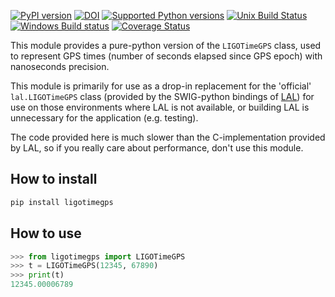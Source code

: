 [![PyPI version](https://badge.fury.io/py/ligotimegps.svg)](http://badge.fury.io/py/ligotimegps)
[![DOI](https://zenodo.org/badge/DOI/10.5281/zenodo.1180873.svg)](https://doi.org/10.5281/zenodo.1180873)
[![Supported Python versions](https://img.shields.io/pypi/pyversions/ligotimegps.svg)](https://travis-ci.org/gwpy/ligotimegps)
[![Unix Build Status](https://travis-ci.org/gwpy/ligotimegps.svg?branch=master)](https://travis-ci.org/gwpy/ligotimegps)
[![Windows Build status](https://ci.appveyor.com/api/projects/status/6axppguvhsfepgjf?svg=true)](https://ci.appveyor.com/project/gwpy/ligotimegps)
[![Coverage Status](https://coveralls.io/repos/github/gwpy/ligotimegps/badge.svg?branch=master)](https://coveralls.io/github/gwpy/ligotimegps?branch=master)

This module provides a pure-python version of the `LIGOTimeGPS` class, used to represent GPS times (number of seconds elapsed since GPS epoch) with nanoseconds precision.

This module is primarily for use as a drop-in replacement for the 'official' `lal.LIGOTimeGPS` class (provided by the SWIG-python bindings of [LAL](//wiki.ligo.org/DASWG/LALSuite)) for use on those environments where LAL is not available, or building LAL is unnecessary for the application (e.g. testing).

The code provided here is much slower than the C-implementation provided by LAL, so if you really care about performance, don't use this module.

## How to install

```bash
pip install ligotimegps
```

## How to use

```python
>>> from ligotimegps import LIGOTimeGPS
>>> t = LIGOTimeGPS(12345, 67890)
>>> print(t)
12345.00006789
```
